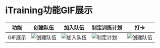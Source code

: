 # iTraining功能GIF展示

|  功能   |                           创建队伍                           |                           加入队伍                           | 制定训练计划                                                 | 打卡                                                         |
| :-----: | :----------------------------------------------------------: | :----------------------------------------------------------: | ------------------------------------------------------------ | ------------------------------------------------------------ |
| GIF展示 | ![创建队伍](https://github.com/iTraining/documents/raw/master/assets/gif/registerTeam.gif) | ![加入队伍](https://github.com/iTraining/documents/raw/master/assets/gif/JoinCommunity.gif) | ![制定计划](https://github.com/iTraining/documents/raw/master/assets/gif/makePlan.gif) | ![创建队伍](https://github.com/iTraining/documents/raw/master/assets/gif/punch.gif) |

